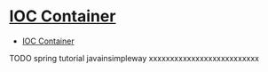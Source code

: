 # [IOC Container](http://javainsimpleway.com/ioc-container/)

- [IOC Container](#ioc-container)














TODO spring tutorial javainsimpleway xxxxxxxxxxxxxxxxxxxxxxxxxx
